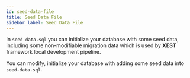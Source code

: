 ```yaml
---
id: seed-data-file
title: Seed Data File
sidebar_label: Seed Data File
---
```


In `seed-data.sql` you can initialize your database with some seed data, including some non-modifiable migration data which is used by **XEST** framework local development pipeline.

You can modify, initialize your database with adding some seed data into `seed-data.sql`.